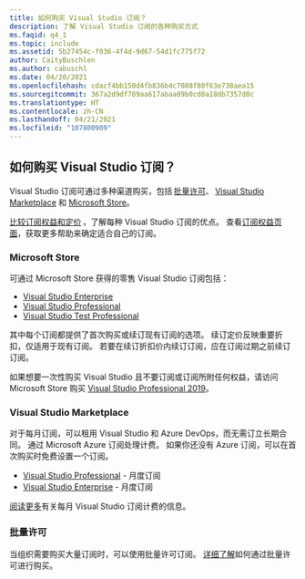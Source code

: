 ```yaml
---
title: 如何购买 Visual Studio 订阅？
description: 了解 Visual Studio 订阅的各种购买方式
ms.faqid: q4_1
ms.topic: include
ms.assetid: 5b27454c-f036-4f4d-9d67-54d1fc775f72
author: CaityBuschlen
ms.author: cabuschl
ms.date: 04/20/2021
ms.openlocfilehash: cdacf4bb150d4fb836b4c7088f80f63e738aea15
ms.sourcegitcommit: 367a2d9df789aa617abaa09b0cd0a18db7357d0c
ms.translationtype: HT
ms.contentlocale: zh-CN
ms.lasthandoff: 04/21/2021
ms.locfileid: "107800909"
---
```

## <a name="how-do-i-purchase-visual-studio-subscriptions"></a>如何购买 Visual Studio 订阅？

Visual Studio 订阅可通过多种渠道购买，包括 [批量许可](https://www.microsoft.com/licensing/default)、 [Visual Studio Marketplace](https://marketplace.visualstudio.com/subscriptions) 和 [Microsoft Store](https://www.microsoft.com/store/collections/visualstudio)。  

[比较订阅权益和定价](https://visualstudio.microsoft.com/vs/pricing/) ，了解每种 Visual Studio 订阅的优点。 查看[订阅权益页面](https://visualstudio.microsoft.com/vs/benefits/)，获取更多帮助来确定适合自己的订阅。   

### <a name="microsoft-store"></a>Microsoft Store
可通过 Microsoft Store 获得的零售 Visual Studio 订阅包括： 
- [Visual Studio Enterprise](https://www.microsoft.com/p/visual-studio-enterprise-subscription/dg7gmgf0dst4?activetab=pivot%3aoverviewtab) 
- [Visual Studio Professional](https://www.microsoft.com/p/visual-studio-professional-subscription/dg7gmgf0dst3?activetab=pivot%3aoverviewtab) 
- [Visual Studio Test Professional](https://www.microsoft.com/p/visual-studio-test-professional-subscription/dg7gmgf0dst6?activetab=pivot%3aoverviewtab) 

其中每个订阅都提供了首次购买或续订现有订阅的选项。 续订定价反映重要折扣，仅适用于现有订阅。 若要在续订折扣价内续订订阅，应在订阅过期之前续订订阅。 

如果想要一次性购买 Visual Studio 且不要订阅或订阅所附任何权益，请访问 Microsoft Store 购买 [Visual Studio Professional 2019](https://www.microsoft.com/p/visual-studio-professional-2019/dg7gmgf0f6q1?cid=msft_web_collection&activetab=pivot%3aoverviewtab)。 

### <a name="visual-studio-marketplace"></a>Visual Studio Marketplace 
对于每月订阅，可以租用 Visual Studio 和 Azure DevOps，而无需订立长期合同。 通过 Microsoft Azure 订阅处理计费。 如果你还没有 Azure 订阅，可以在首次购买时免费设置一个订阅。  
- [Visual Studio Professional](https://marketplace.visualstudio.com/items?itemName=ms.vs-professional-monthly) - 月度订阅 
- [Visual Studio Enterprise](https://marketplace.visualstudio.com/items?itemName=ms.vs-enterprise-monthly) - 月度订阅 
 
[阅读更多](https://docs.microsoft.com/visualstudio/subscriptions/vscloud-billing-faq)有关每月 Visual Studio 订阅计费的信息。 

### <a name="volume-licensing"></a>批量许可 
当组织需要购买大量订阅时，可以使用批量许可订阅。 [详细了解](https://www.microsoft.com/licensing/how-to-buy/how-to-buy)如何通过批量许可进行购买。